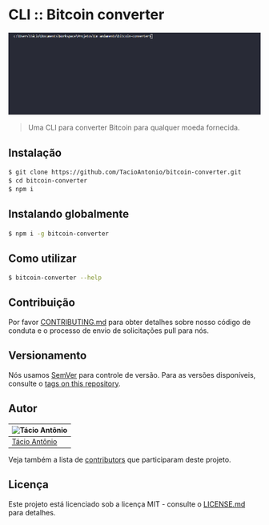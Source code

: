 # CLI :: Bitcoin converter

![Bitcoin](./img/bitcoin.gif)
> Uma CLI para converter Bitcoin para qualquer moeda fornecida.

## Instalação

```sh
$ git clone https://github.com/TacioAntonio/bitcoin-converter.git
$ cd bitcoin-converter
$ npm i
```

## Instalando globalmente

```sh
$ npm i -g bitcoin-converter
```

## Como utilizar

```sh
$ bitcoin-converter --help
```

## Contribuição

Por favor [CONTRIBUTING.md](https://github.com/TacioAntonio/bitcoin-converter/blob/master/CONTRIBUTING.md) para obter detalhes sobre nosso código de conduta e o processo de envio de solicitações pull para nós.

## Versionamento

Nós usamos [SemVer](http://semver.org/) para controle de versão. Para as versões disponíveis, consulte o [tags on this repository](https://github.com/TacioAntonio/bitcoin-converter/tags).

## Autor

| ![Tácio Antônio](https://avatars2.githubusercontent.com/u/44682965?s=150&=4)
| -
| [Tácio Antônio](https://github.com/TacioAntonio/)

Veja também a lista de [contributors](https://github.com/TacioAntonio/bitcoin-converter/graphs/contributors) que participaram deste projeto.

## Licença

Este projeto está licenciado sob a licença MIT - consulte o [LICENSE.md](https://github.com/TacioAntonio/bitcoin-converter/blob/master/LICENSE.md) para detalhes.
